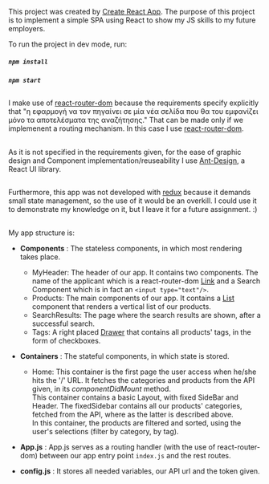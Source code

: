 This project was created by [Create React App](https://github.com/facebook/create-react-app). The purpose of this project is to implement a simple SPA using React to show my JS skills to my future employers.

To run the project in dev mode, run:
##### `npm install`
##### `npm start`


##

I make use of [react-router-dom](https://www.npmjs.com/package/react-router-dom) because the requirements specify explicitly that "η εφαρμογή να τον πηγαίνει σε μία νέα σελίδα που θα του εμφανίζει μόνο τα αποτελέσματα της αναζήτησης."
That can be made only if we implemenent a routing mechanism. In this case I use [react-router-dom](https://www.npmjs.com/package/react-router-dom).

##

As it is not specified in the requirements given, for the ease of graphic design and Component implementation/reuseability I use [Ant-Design](https://ant.design/), a React UI library. 
##
Furthermore, this app was not developed with [redux](https://redux.js.org/) because it demands small state management, so the use of it would be an overkill.
I could use it to demonstrate my knowledge on it, but I leave it for a future assignment. :)
##

My app structure is:
* __Components__ : The stateless components, in which most rendering takes place.
    * MyHeader: The header of our app. It contains two components. The name of the applicant which is a react-router-dom [Link](https://reactrouter.com/web/api/Link)
    and a Search Component which is in fact an `<input type="text"/>`. 
    * Products: The main components of our app. It contains a [List](https://ant.design/components/list/) component that renders a vertical list of our products.
    * SearchResults: The page where the search results are shown, after a successful search.
    * Tags: A right placed [Drawer](https://ant.design/components/drawer/) that contains all products' tags, in the form of checkboxes.

* __Containers__ : The stateful components, in which state is stored.
    * Home: This container is the first page the user access when he/she hits the '/' URL. It fetches the categories and products
    from the API given, in its _componentDidMount_ method. \
    This container contains a basic Layout, with fixed SideBar and Header. The fixedSidebar
    contains all our products' categories, fetched from the API, where as the latter is described above.\
    In this container, the products are filtered and sorted, using the user's selections (filter by category, by tag). 

* __App.js__ : App.js serves as a routing handler (with the use of react-router-dom) between our app entry point `index.js` and the rest routes.

* __config.js__ : It stores all needed variables, our API url and the token given.

